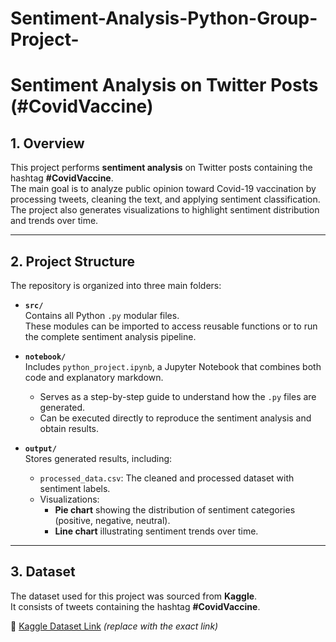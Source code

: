 # Sentiment-Analysis-Python-Group-Project-
# Sentiment Analysis on Twitter Posts (#CovidVaccine)

## 1. Overview  
This project performs **sentiment analysis** on Twitter posts containing the hashtag **#CovidVaccine**.  
The main goal is to analyze public opinion toward Covid-19 vaccination by processing tweets, cleaning the text, and applying sentiment classification.  
The project also generates visualizations to highlight sentiment distribution and trends over time.  

---

## 2. Project Structure  

The repository is organized into three main folders:  

- **`src/`**  
  Contains all Python `.py` modular files.  
  These modules can be imported to access reusable functions or to run the complete sentiment analysis pipeline.  

- **`notebook/`**  
  Includes `python_project.ipynb`, a Jupyter Notebook that combines both code and explanatory markdown.  
  - Serves as a step-by-step guide to understand how the `.py` files are generated.  
  - Can be executed directly to reproduce the sentiment analysis and obtain results.  

- **`output/`**  
  Stores generated results, including:  
  - `processed_data.csv`: The cleaned and processed dataset with sentiment labels.  
  - Visualizations:  
    - **Pie chart** showing the distribution of sentiment categories (positive, negative, neutral).  
    - **Line chart** illustrating sentiment trends over time.  

---

## 3. Dataset  
The dataset used for this project was sourced from **Kaggle**.  
It consists of tweets containing the hashtag **#CovidVaccine**.  

📌 [Kaggle Dataset Link](https://www.kaggle.com) *(replace with the exact link)* 
